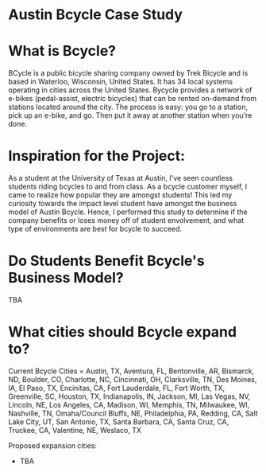 # Austin Bcycle Case Study

# What is Bcycle?
BCycle is a public bicycle sharing company owned by Trek Bicycle and is based in Waterloo, Wisconsin, United States. It has 34 local systems operating in cities across the United States. Bycycle provides a network of e-bikes (pedal-assist, electric bicycles) that can be rented on-demand from stations located around the city. The process is easy: you go to a station, pick up an e-bike, and go. Then put it away at another station when you’re done. 

# Inspiration for the Project:
As a student at the University of Texas at Austin, I've seen countless students riding bcycles to and from class. As a bcycle customer myself, I came to realize how popular they are amongst students! This led my curiosity towards the impact level student have amongst the business model of Austin Bcycle. Hence, I performed this study to determine if the company benefits or loses money off of student envolvement, and what type of environments are best for bcycle to succeed.

# Do Students Benefit Bcycle's Business Model?
TBA

# What cities should Bcycle expand to? 
Current Bcycle Cities = Austin, TX, Aventura, FL, Bentonville, AR, Bismarck, ND, Boulder, CO, Charlotte, NC, Cincinnati, OH, Clarksville, TN, Des Moines, IA, El Paso, TX, Encinitas, CA, Fort Lauderdale, FL, Fort Worth, TX, Greenville, SC, Houston, TX, Indianapolis, IN, Jackson, MI, Las Vegas, NV, Lincoln, NE, Los Angeles, CA, Madison, WI, Memphis, TN, Milwaukee, WI, Nashville, TN, Omaha/Council Bluffs, NE, Philadelphia, PA, Redding, CA, Salt Lake City, UT, San Antonio, TX, Santa Barbara, CA, Santa Cruz, CA, Truckee, CA, Valentine, NE, Weslaco, TX

Proposed expansion cities:
* TBA


